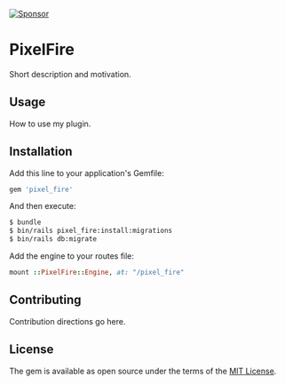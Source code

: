 [![Sponsor](https://cavneb.ngrok.io/sponsor/github/cavneb/pixel_fire.svg)](https://cavneb.ngrok.io/link/github/cavneb/pixel_fire)

# PixelFire
Short description and motivation.

## Usage
How to use my plugin.

## Installation
Add this line to your application's Gemfile:

```ruby
gem 'pixel_fire'
```

And then execute:
```bash
$ bundle
$ bin/rails pixel_fire:install:migrations
$ bin/rails db:migrate
```

Add the engine to your routes file:
```ruby
mount ::PixelFire::Engine, at: "/pixel_fire"
```

## Contributing
Contribution directions go here.

## License
The gem is available as open source under the terms of the [MIT License](http://opensource.org/licenses/MIT).
